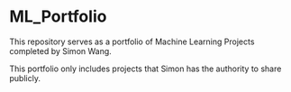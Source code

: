 # ML_Portfolio

This repository serves as a portfolio of Machine Learning Projects
completed by Simon Wang.

This portfolio only includes projects that Simon has the authority
to share publicly.
